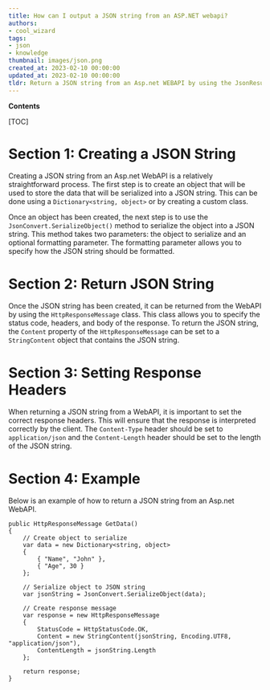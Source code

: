 ```yaml
---
title: How can I output a JSON string from an ASP.NET webapi?
authors:
- cool_wizard
tags:
- json
- knowledge
thumbnail: images/json.png
created_at: 2023-02-10 00:00:00
updated_at: 2023-02-10 00:00:00
tldr: Return a JSON string from an Asp.net WEBAPI by using the JsonResult class to return a serialized JSON object.
---
```


**Contents**

[TOC]

# Section 1: Creating a JSON String

Creating a JSON string from an Asp.net WebAPI is a relatively straightforward process. The first step is to create an object that will be used to store the data that will be serialized into a JSON string. This can be done using a `Dictionary<string, object>` or by creating a custom class.

Once an object has been created, the next step is to use the `JsonConvert.SerializeObject()` method to serialize the object into a JSON string. This method takes two parameters: the object to serialize and an optional formatting parameter. The formatting parameter allows you to specify how the JSON string should be formatted.

# Section 2: Return JSON String

Once the JSON string has been created, it can be returned from the WebAPI by using the `HttpResponseMessage` class. This class allows you to specify the status code, headers, and body of the response. To return the JSON string, the `Content` property of the `HttpResponseMessage` can be set to a `StringContent` object that contains the JSON string.

# Section 3: Setting Response Headers

When returning a JSON string from a WebAPI, it is important to set the correct response headers. This will ensure that the response is interpreted correctly by the client. The `Content-Type` header should be set to `application/json` and the `Content-Length` header should be set to the length of the JSON string.

# Section 4: Example

Below is an example of how to return a JSON string from an Asp.net WebAPI.

```
public HttpResponseMessage GetData()
{
    // Create object to serialize
    var data = new Dictionary<string, object>
    {
        { "Name", "John" },
        { "Age", 30 }
    };
    
    // Serialize object to JSON string
    var jsonString = JsonConvert.SerializeObject(data);
    
    // Create response message
    var response = new HttpResponseMessage
    {
        StatusCode = HttpStatusCode.OK,
        Content = new StringContent(jsonString, Encoding.UTF8, "application/json"),
        ContentLength = jsonString.Length
    };
    
    return response;
}
```

